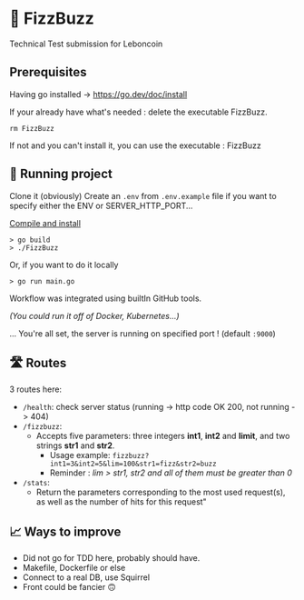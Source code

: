 # 🍾 FizzBuzz
Technical Test submission for Leboncoin

## Prerequisites
Having go installed -> https://go.dev/doc/install

If your already have what's needed : delete the executable FizzBuzz.

`rm FizzBuzz`

If not and you can't install it, you can use the executable : FizzBuzz

## 🏃 Running project
Clone it (obviously)
Create an `.env` from `.env.example` file if you want to specify either the ENV or SERVER_HTTP_PORT...

[Compile and install](https://go.dev/doc/tutorial/compile-install)

```
> go build
> ./FizzBuzz
```

Or, if you want to do it locally
```
> go run main.go
```

Workflow was integrated using builtIn GitHub tools.

_(You could run it off of Docker, Kubernetes...)_

... You're all set, the server is running on specified port ! (default `:9000`)

## 🛣️ Routes
3 routes here:

- `/health`: check server status (running -> http code OK 200, not running -> 404)
- `/fizzbuzz`:
  - Accepts five parameters: three integers **int1**, **int2** and **limit**, and two strings **str1** and **str2**.
    - Usage example: `fizzbuzz?int1=3&int2=5&lim=100&str1=fizz&str2=buzz`
    - Reminder : _lim > str1, str2 and all of them must be greater than 0_
- `/stats`: 
  - Return the parameters corresponding to the most used request(s), as well as the number of hits for this request"

## 📈 Ways to improve
- Did not go for TDD here, probably should have.
- Makefile, Dockerfile or else
- Connect to a real DB, use Squirrel
- Front could be fancier 🙃
